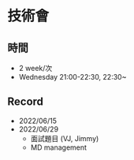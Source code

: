 # 技術會
## 時間
- 2 week/次
- Wednesday 21:00-22:30, 22:30~
## Record
- 2022/06/15
- 2022/06/29
  - 面試題目 (VJ, Jimmy)
  - MD management
